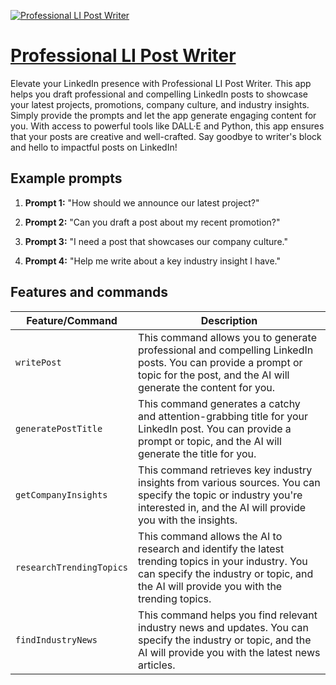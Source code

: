 [![Professional LI Post Writer](https://files.oaiusercontent.com/file-ijHwW1diyvXWFemEa7EJWmVS?se=2123-10-16T11%3A37%3A13Z&sp=r&sv=2021-08-06&sr=b&rscc=max-age%3D31536000%2C%20immutable&rscd=attachment%3B%20filename%3Dad393f80-474e-495e-9bab-01cded44fc8d.png&sig=Ue6q5KSIz/t8L%2BjegQigQiglxBsbrcoJZMOeRe9esQg%3D)](https://chat.openai.com/g/g-Z4Z3dVrjT-professional-li-post-writer)

# [Professional LI Post Writer](https://chat.openai.com/g/g-Z4Z3dVrjT-professional-li-post-writer)

Elevate your LinkedIn presence with Professional LI Post Writer. This app helps you draft professional and compelling LinkedIn posts to showcase your latest projects, promotions, company culture, and industry insights. Simply provide the prompts and let the app generate engaging content for you. With access to powerful tools like DALL·E and Python, this app ensures that your posts are creative and well-crafted. Say goodbye to writer's block and hello to impactful posts on LinkedIn!

## Example prompts

1. **Prompt 1:** "How should we announce our latest project?"

2. **Prompt 2:** "Can you draft a post about my recent promotion?"

3. **Prompt 3:** "I need a post that showcases our company culture."

4. **Prompt 4:** "Help me write about a key industry insight I have."


## Features and commands

| Feature/Command | Description |
| --- | --- |
| `writePost` | This command allows you to generate professional and compelling LinkedIn posts. You can provide a prompt or topic for the post, and the AI will generate the content for you. |
| `generatePostTitle` | This command generates a catchy and attention-grabbing title for your LinkedIn post. You can provide a prompt or topic, and the AI will generate the title for you. |
| `getCompanyInsights` | This command retrieves key industry insights from various sources. You can specify the topic or industry you're interested in, and the AI will provide you with the insights. |
| `researchTrendingTopics` | This command allows the AI to research and identify the latest trending topics in your industry. You can specify the industry or topic, and the AI will provide you with the trending topics. |
| `findIndustryNews` | This command helps you find relevant industry news and updates. You can specify the industry or topic, and the AI will provide you with the latest news articles. |